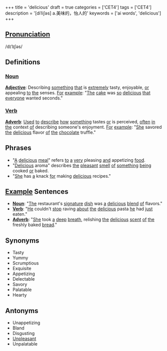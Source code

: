 +++
title = 'delicious'
draft = true
categories = ['CET4']
tags = ['CET4']
description = '[diˈli∫əs] a.美味的，怡人的'
keywords = ['ai words', 'delicious']
+++

## [Pronunciation](/post/pronunciation/)
/dɪˈlɪʃəs/

## Definitions
### [Noun](/post/noun/)
**[Adjective](/post/adjective/)**: Describing [something](/post/something/) [that](/post/that/) is [extremely](/post/extremely/) tasty, enjoyable, [or](/post/or/) appealing [to](/post/to/) [the](/post/the/) senses. [For](/post/for/) [example](/post/example/): "[The](/post/the/) [cake](/post/cake/) was [so](/post/so/) [delicious](/post/delicious/) [that](/post/that/) [everyone](/post/everyone/) wanted seconds."

### [Verb](/post/verb/)
**[Adverb](/post/adverb/)**: [Used](/post/used/) [to](/post/to/) [describe](/post/describe/) [how](/post/how/) [something](/post/something/) tastes [or](/post/or/) is perceived, [often](/post/often/) [in](/post/in/) [the](/post/the/) context [of](/post/of/) describing someone's enjoyment. [For](/post/for/) [example](/post/example/): "[She](/post/she/) savored [the](/post/the/) [delicious](/post/delicious/) flavor [of](/post/of/) [the](/post/the/) [chocolate](/post/chocolate/) truffle."

## Phrases
- "[A](/post/a/) [delicious](/post/delicious/) [meal](/post/meal/)" refers [to](/post/to/) [a](/post/a/) [very](/post/very/) pleasing [and](/post/and/) appetizing [food](/post/food/).
- "[Delicious](/post/delicious/) aroma" describes [the](/post/the/) [pleasant](/post/pleasant/) [smell](/post/smell/) [of](/post/of/) [something](/post/something/) [being](/post/being/) cooked [or](/post/or/) baked.
- "[She](/post/she/) has [a](/post/a/) knack [for](/post/for/) making [delicious](/post/delicious/) recipes."

## [Example](/post/example/) Sentences
- **[Noun](/post/noun/)**: "[The](/post/the/) restaurant's [signature](/post/signature/) [dish](/post/dish/) was [a](/post/a/) [delicious](/post/delicious/) [blend](/post/blend/) [of](/post/of/) flavors."
- **[Verb](/post/verb/)**: "[He](/post/he/) couldn't [stop](/post/stop/) raving [about](/post/about/) [the](/post/the/) [delicious](/post/delicious/) pasta [he](/post/he/) had [just](/post/just/) eaten."
- **[Adverb](/post/adverb/)**: "[She](/post/she/) took [a](/post/a/) [deep](/post/deep/) [breath](/post/breath/), relishing [the](/post/the/) [delicious](/post/delicious/) [scent](/post/scent/) [of](/post/of/) [the](/post/the/) freshly baked [bread](/post/bread/)."

## Synonyms
- Tasty
- Yummy
- Scrumptious
- Exquisite
- Appetizing
- Delectable
- Savory
- Palatable
- Hearty

## Antonyms
- Unappetizing
- Bland
- Disgusting
- [Unpleasant](/post/unpleasant/)
- Unpalatable

